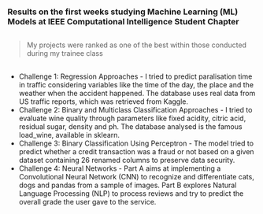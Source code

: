 ### Results on the first weeks studying Machine Learning (ML) Models at IEEE Computational Intelligence Student Chapter

##

> My projects were ranked as one of the best within those conducted during my trainee class

##

- Challenge 1: Regression Approaches - I tried to predict paralisation time in traffic considering variables like the time of the day, the place and the weather when the accident happened. The database uses real data from US traffic reports, which was retrieved from Kaggle.
- Challenge 2: Binary and Multiclass Classification Approaches - I tried to evaluate wine quality through parameters like fixed acidity, citric acid, residual sugar, density and ph. The database analysed is the famous load_wine, available in sklearn.
- Challenge 3: Binary Classification Using Perceptron - The model tried to predict whether a credit transaction was a fraud or not based on a given dataset containing 26 renamed columns to preserve data security.
- Challenge 4: Neural Networks - Part A aims at implementing a Convolutional Neural Network (CNN) to recognize and differentiate cats, dogs and pandas from a sample of images. Part B explores Natural Language Processing (NLP) to process reviews and try to predict the overall grade the user gave to the service.
